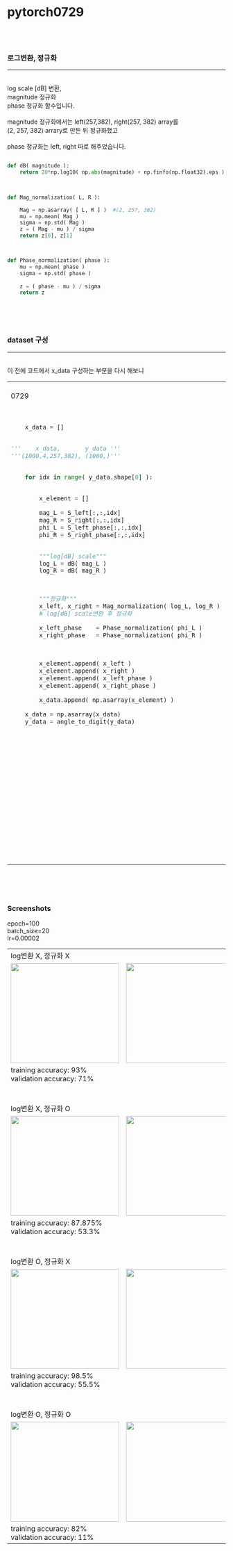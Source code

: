 # pytorch0729

<br><br>

### 로그변환, 정규화
-------
<br>
log scale [dB] 변환,<br>
magnitude 정규화<br>
phase 정규화 함수입니다.<br>

<br>
magnitude 정규화에서는 left(257,382), right(257, 382) array를<br>
(2, 257, 382) arrary로 만든 뒤 정규화했고<br>
<br>
phase 정규화는 left, right 따로 해주었습니다.

~~~python

def dB( magnitude ):
    return 20*np.log10( np.abs(magnitude) + np.finfo(np.float32).eps )
    


def Mag_normalization( L, R ):

    Mag = np.asarray( [ L, R ] )  #(2, 257, 382)
    mu = np.mean( Mag )
    sigma = np.std( Mag )
    z = ( Mag - mu ) / sigma
    return z[0], z[1]



def Phase_normalization( phase ):
    mu = np.mean( phase )
    sigma = np.std( phase )
    
    z = ( phase - mu ) / sigma
    return z
~~~


<br><br><br>



### dataset 구성
----------

<br>
이 전에 코드에서 x_data 구성하는 부분을 다시 해보니

<table>
  <tr>
      <td> <br>0729
      </td>
      <td> <br>0728
      </td>
  </tr>
  <tr>
      <td valign="top" align="left">
          
~~~python


    x_data = []


'''    x_data,       y_data '''
'''(1000,4,257,382), (1000,)'''


    for idx in range( y_data.shape[0] ):


        x_element = []

        mag_L = S_left[:,:,idx]
        mag_R = S_right[:,:,idx]
        phi_L = S_left_phase[:,:,idx]
        phi_R = S_right_phase[:,:,idx]


        """log[dB] scale"""
        log_L = dB( mag_L )
        log_R = dB( mag_R )



        """정규화"""
        x_left, x_right = Mag_normalization( log_L, log_R )   
        # log[dB] scale변환 후 정규화

        x_left_phase    = Phase_normalization( phi_L )
        x_right_phase   = Phase_normalization( phi_R )



        x_element.append( x_left )
        x_element.append( x_right )
        x_element.append( x_left_phase )
        x_element.append( x_right_phase )

        x_data.append( np.asarray(x_element) )

    x_data = np.asarray(x_data)
    y_data = angle_to_digit(y_data)

~~~
   </td>
   <td valign="top"> 
    
~~~python     
x_data = []


'''    x_data,       y_data '''
'''(1000,4,257,382), (1000,)'''


for idx in range(1000):

    # list 초기화
    x_element = []


    """ Mag """
    # S_left,  S_right 의 idx번째 array
    x_L = S_L_mag[:,:,idx]
    x_R = S_R_mag[:,:,idx]



    """log scale [dB]"""
    x_L_dB = 20*np.log10( np.abs(x_L) + np.finfo(np.float32).eps )
    x_R_dB = 20*np.log10( np.abs(x_R) + np.finfo(np.float32).eps )
    #x_L = librosa.amplitude_to_db(x_L)
    #x_R = librosa.amplitude_to_db(x_R)



    """phase"""
    # S_left_phase,  S_right_phase 의 idx번째 array
    x_L_phase =  S_L_phase[:,:,idx] 
    x_R_phase =  S_R_phase[:,:,idx] 

    


    """normalization"""
    x_L, x_R = Mag_normalization(x_L_dB, x_R_dB)
    x_L_phase = Phase_normalization( x_L_phase )
    x_R_phase = Phase_normalization( x_R_phase )




    """x_element.shape ==> (4, 257, 382)"""
    # 초기화된 list( x_element )에 
    # left, right의 mag[dB], phase[rad] 총 4개의 array 삽입 
    x_element.append(x_L)
    x_element.append(x_R)
    x_element.append(x_L_phase)
    x_element.append(x_R_phase)



    # x_element 의 type을 list에서 numpy array로 변환후 
    #x_data list에 삽입
    x_data.append( np.asarray(x_element) )



# x_data의 type을 list에서 numpy array로 변환
x_data = np.asarray(x_data)

~~~~
    
   </td>
  </tr>
</table>
    
<br><br><br>
    


### Screenshots
epoch=100<br>
batch_size=20<br>
lr=0.00002<br>

<table>
  <tr> 
      <td colspan="4"> log변환 X, 정규화 X </td>
  </tr>

  <tr>
    <td> <img src="https://github.com/Kang-Dong-Hwi/pytorch0729/blob/master/Screenshots/train_dataset_confusion_matrix2903.png", height=230px, width=250px>  </td>
    <td> <img src="https://github.com/Kang-Dong-Hwi/pytorch0729/blob/master/Screenshots/validation_dataset_confusion_matrix2903.png", height=230px, width=250px>  </td>
    <td colspan="2"> <img src="https://github.com/Kang-Dong-Hwi/pytorch0729/blob/master/Screenshots/Adam2903.png", height=200px, width=350px>  </td>
  </tr>
  
  <tr> 
      <td colspan="4">
       training accuracy: 93%<br>
       validation accuracy: 71%<br>
      </td>
  </tr>
  
 
 
 <!-- -->
  <tr> 
      <td colspan="4"><br><br> log변환 X, 정규화 O </td>
  </tr>

  <tr>
    <td> <img src="https://github.com/Kang-Dong-Hwi/pytorch0729/blob/master/Screenshots/train_dataset_confusion_matrix2904.png", height=230px, width=250px>  </td>
    <td> <img src="https://github.com/Kang-Dong-Hwi/pytorch0729/blob/master/Screenshots/validation_dataset_confusion_matrix2904.png", height=230px, width=250px>  </td>
    <td colspan="2"> <img src="https://github.com/Kang-Dong-Hwi/pytorch0729/blob/master/Screenshots/Adam2904.png", height=200px, width=350px>  </td>
  </tr>
  
  <tr> 
      <td colspan="4">
       training accuracy: 87.875%<br>
       validation accuracy: 53.3%<br>
      </td>
  </tr>
  
  
  <!-- -->
  <tr> 
      <td colspan="4"><br><br> log변환 O, 정규화 X </td>
  </tr>
  <tr>
    <td> <img src="https://github.com/Kang-Dong-Hwi/pytorch0729/blob/master/Screenshots/train_dataset_confusion_matrix2906.png", height=230px, width=250px>  </td>
    <td> <img src="https://github.com/Kang-Dong-Hwi/pytorch0729/blob/master/Screenshots/validation_dataset_confusion_matrix2906.png", height=230px, width=250px>  </td>
    <td colspan="2"> <img src="https://github.com/Kang-Dong-Hwi/pytorch0729/blob/master/Screenshots/Adam2906.png", height=200px, width=350px>  </td>
  </tr>

  <tr> 
      <td colspan="4">
       training accuracy: 98.5%<br>
       validation accuracy: 55.5%<br>
      </td>
  </tr>
  
  <tr> 
      <td colspan="4"><br><br> log변환 O, 정규화 O </td>
  </tr>

  <tr>
    <td> <img src="https://github.com/Kang-Dong-Hwi/pytorch0729/blob/master/Screenshots/train_dataset_confusion_matrix2905.png", height=230px, width=250px>  </td>
    <td> <img src="https://github.com/Kang-Dong-Hwi/pytorch0729/blob/master/Screenshots/validation_dataset_confusion_matrix2905.png", height=230px, width=250px>  </td>
    <td colspan="2"> <img src="https://github.com/Kang-Dong-Hwi/pytorch0729/blob/master/Screenshots/Adam2905.png", height=200px, width=350px>  </td>
  </tr>
  
  <tr> 
      <td colspan="4">
       training accuracy: 82%<br>
       validation accuracy: 11%<br>
      </td>
  </tr>
  
</table>
